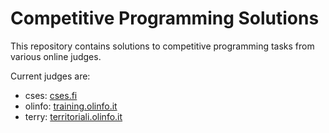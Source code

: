 # Competitive Programming Solutions

This repository contains solutions to competitive programming tasks from various online judges.

Current judges are:
- cses: [cses.fi](https://cses.fi)
- olinfo: [training.olinfo.it](https://training.olinfo.it)
- terry: [territoriali.olinfo.it](https://territoriali.olinfo.it)